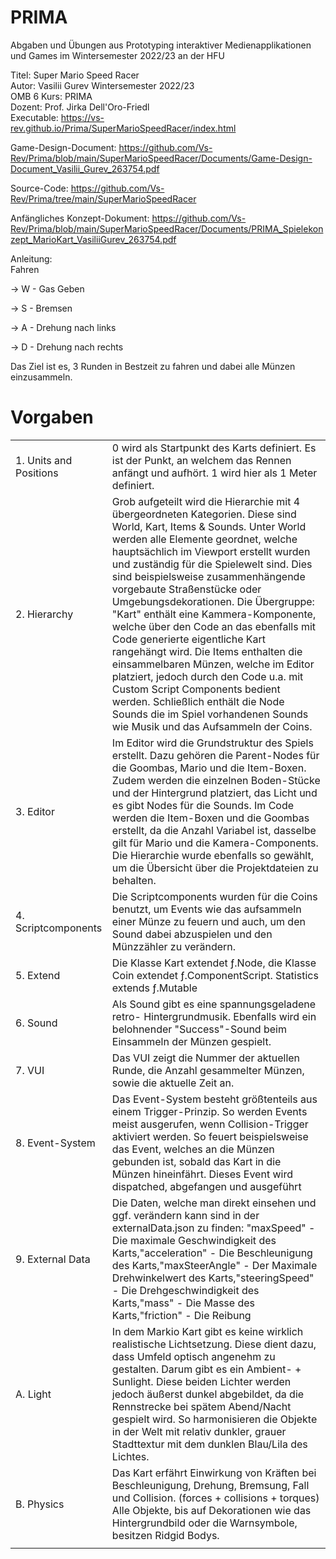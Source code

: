 # PRIMA
Abgaben und Übungen aus Prototyping interaktiver Medienapplikationen und Games im Wintersemester 2022/23 an der HFU 


Titel: Super Mario Speed Racer  
Autor: Vasilii Gurev 
Wintersemester 2022/23  
OMB 6
Kurs: PRIMA  
Dozent: Prof. Jirka Dell'Oro-Friedl  
Executable: https://vs-rev.github.io/Prima/SuperMarioSpeedRacer/index.html 

Game-Design-Document: https://github.com/Vs-Rev/Prima/blob/main/SuperMarioSpeedRacer/Documents/Game-Design-Document_Vasilii_Gurev_263754.pdf


Source-Code: https://github.com/Vs-Rev/Prima/tree/main/SuperMarioSpeedRacer

Anfängliches Konzept-Dokument: https://github.com/Vs-Rev/Prima/blob/main/SuperMarioSpeedRacer/Documents/PRIMA_Spielekonzept_MarioKart_VasiliiGurev_263754.pdf


Anleitung:   
Fahren 

-> W - Gas Geben

-> S - Bremsen

-> A - Drehung nach links

-> D - Drehung nach rechts


Das Ziel ist es, 3 Runden in Bestzeit zu fahren und dabei alle Münzen einzusammeln.    


Vorgaben 
============================================

|                         |                                                                                                                                                                                                                                                                                                                                                                                          |
|-------------------------|------------------------------------------------------------------------------------------------------------------------------------------------------------------------------------------------------------------------------------------------------------------------------------------------------------------------------------------------------------------------------------------|
|  1. Units and Positions | 0 wird als Startpunkt des Karts definiert. Es ist der Punkt, an welchem das Rennen anfängt und aufhört. 1 wird hier als 1 Meter definiert.                                                                                                                   |
|  2. Hierarchy           | Grob aufgeteilt wird die Hierarchie mit 4 übergeordneten Kategorien. Diese sind World, Kart, Items & Sounds. Unter World werden alle Elemente geordnet, welche hauptsächlich im Viewport erstellt wurden und zuständig für die Spielewelt sind. Dies sind beispielsweise zusammenhängende vorgebaute Straßenstücke oder Umgebungsdekorationen. Die Übergruppe: "Kart" enthält eine Kammera-Komponente, welche über den Code an das ebenfalls mit Code generierte eigentliche Kart rangehängt wird. Die Items enthalten die einsammelbaren Münzen, welche im Editor platziert, jedoch durch den Code u.a. mit Custom Script Components bedient werden. Schließlich enthält die Node Sounds die im Spiel vorhandenen Sounds wie Musik und das Aufsammeln der Coins.|
| 3. Editor               | Im Editor wird die Grundstruktur des Spiels erstellt. Dazu gehören die Parent-Nodes für die Goombas, Mario und die Item-Boxen. Zudem werden die einzelnen Boden-Stücke und der Hintergrund platziert, das Licht und es gibt Nodes für die Sounds. Im Code werden die Item-Boxen und die Goombas erstellt, da die Anzahl Variabel ist, dasselbe gilt für Mario und die Kamera-Components. Die Hierarchie wurde ebenfalls so gewählt, um die Übersicht über die Projektdateien zu behalten. |
| 4. Scriptcomponents     | Die Scriptcomponents wurden für die Coins benutzt, um Events wie das aufsammeln einer Münze zu feuern und auch, um den Sound dabei abzuspielen und den Münzzähler zu verändern. |
| 5. Extend               | Die Klasse Kart extendet ƒ.Node, die Klasse Coin extendet ƒ.ComponentScript. Statistics extends ƒ.Mutable  |
|  6. Sound               | Als Sound gibt es eine spannungsgeladene retro- Hintergrundmusik. Ebenfalls wird ein belohnender "Success"-Sound beim Einsammeln der Münzen gespielt. |
| 7. VUI                  | Das VUI zeigt die Nummer der aktuellen Runde, die Anzahl gesammelter Münzen, sowie die aktuelle Zeit an.   |
| 8. Event-System         | Das Event-System besteht größtenteils aus einem Trigger-Prinzip. So werden Events meist ausgerufen, wenn Collision-Trigger aktiviert werden. So feuert beispielsweise das Event, welches an die Münzen gebunden ist, sobald das Kart in die Münzen hineinfährt. Dieses Event wird dispatched, abgefangen und ausgeführt |
| 9. External Data        | Die Daten, welche man direkt einsehen und ggf. verändern kann sind in der externalData.json zu finden: "maxSpeed" - Die maximale Geschwindigkeit des Karts,"acceleration" - Die Beschleunigung des Karts,"maxSteerAngle" - Der Maximale Drehwinkelwert des Karts,"steeringSpeed" - Die Drehgeschwindigkeit des Karts,"mass" - Die Masse des Karts,"friction" - Die Reibung|
| A. Light                | In dem Markio Kart gibt es keine wirklich realistische Lichtsetzung. Diese dient dazu, dass Umfeld optisch angenehm zu gestalten. Darum gibt es ein Ambient- + Sunlight. Diese beiden Lichter werden jedoch äußerst dunkel abgebildet, da die Rennstrecke bei spätem Abend/Nacht gespielt wird. So harmonisieren die Objekte in der Welt mit relativ dunkler, grauer Stadttextur mit dem dunklen Blau/Lila des Lichtes. |
| B. Physics              | Das Kart erfährt Einwirkung von Kräften bei Beschleunigung, Drehung, Bremsung, Fall und Collision. (forces + collisions + torques) Alle Objekte, bis auf Dekorationen wie das Hintergrundbild oder die Warnsymbole, besitzen Ridgid Bodys.  |                                                                                                                                                                                                                                                                       |
|                         |                                                                                                                                                                                                                                                                                                                                                                                          |
